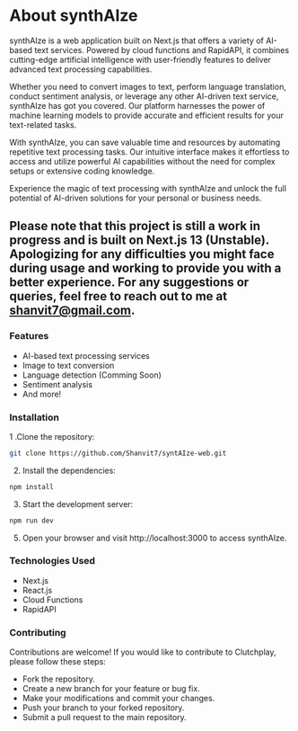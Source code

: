 
# About synthAIze

synthAIze is a web application built on Next.js that offers a variety of AI-based text services. Powered by cloud functions and RapidAPI, it combines cutting-edge artificial intelligence with user-friendly features to deliver advanced text processing capabilities.

Whether you need to convert images to text, perform language translation, conduct sentiment analysis, or leverage any other AI-driven text service, synthAIze has got you covered. Our platform harnesses the power of machine learning models to provide accurate and efficient results for your text-related tasks.

With synthAIze, you can save valuable time and resources by automating repetitive text processing tasks. Our intuitive interface makes it effortless to access and utilize powerful AI capabilities without the need for complex setups or extensive coding knowledge.

Experience the magic of text processing with synthAIze and unlock the full potential of AI-driven solutions for your personal or business needs.

## Please note that this project is still a work in progress and is built on Next.js 13 (Unstable). Apologizing for any difficulties you might face during usage and working to provide you with a better experience. For any suggestions or queries, feel free to reach out to me at shanvit7@gmail.com.

### Features
* AI-based text processing services
* Image to text conversion
* Language detection (Comming Soon)
* Sentiment analysis
* And more!

### Installation
1 .Clone the repository:

```bash
git clone https://github.com/Shanvit7/syntAIze-web.git
```
2. Install the dependencies:

```bash
npm install
```
3. Start the development server:

```bash
npm run dev
```

5. Open your browser and visit http://localhost:3000 to access synthAIze.

### Technologies Used
* Next.js
* React.js
* Cloud Functions
* RapidAPI

### Contributing
Contributions are welcome! If you would like to contribute to Clutchplay, please follow these steps:

* Fork the repository.
* Create a new branch for your feature or bug fix.
* Make your modifications and commit your changes.
* Push your branch to your forked repository.
* Submit a pull request to the main repository.



